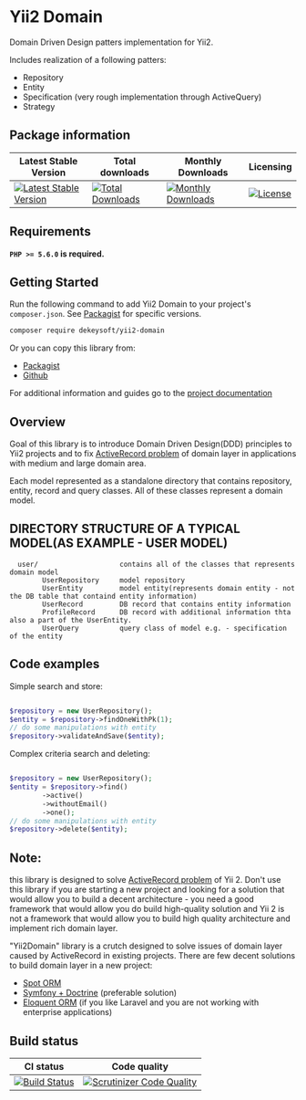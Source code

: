 # Yii2 Domain

Domain Driven Design patters implementation for Yii2.

Includes realization of a following patters:
- Repository
- Entity
- Specification (very rough implementation through ActiveQuery)
- Strategy

## Package information

Latest Stable Version | Total downloads | Monthly Downloads | Licensing 
--------------------- |  -------------- | ----------------  | --------- 
[![Latest Stable Version](https://poser.pugx.org/dekeysoft/yii2-domain/v/stable)](https://packagist.org/packages/dekeysoft/yii2-domain) | [![Total Downloads](https://poser.pugx.org/dekeysoft/yii2-domain/downloads)](https://packagist.org/packages/dekeysoft/yii2-domain) | [![Monthly Downloads](https://poser.pugx.org/dekeysoft/yii2-domain/d/monthly)](https://packagist.org/packages/dekeysoft/yii2-domain) | [![License](https://poser.pugx.org/dekeysoft/yii2-domain/license)](https://packagist.org/packages/dekeysoft/yii2-domain)

## Requirements

**`PHP >= 5.6.0` is required.**

## Getting Started

Run the following command to add Yii2 Domain to your project's `composer.json`. See [Packagist](https://packagist.org/packages/dekeysoft/yii2-domain) for specific versions.

```bash
composer require dekeysoft/yii2-domain
```

Or you can copy this library from:
- [Packagist](https://packagist.org/packages/dekeysoft/yii2-domain)
- [Github](https://github.com/dekeysoft/yii2-domain)

For additional information and guides go to the [project documentation](docs/README.md)

## Overview

Goal of this library is to introduce Domain Driven Design(DDD) principles to Yii2 projects and to fix [ActiveRecord problem](http://www.mehdi-khalili.com/orm-anti-patterns-part-1-active-record/) 
 of domain layer in applications with medium and large domain area.

Each model represented as a standalone directory that contains repository, entity, record and query classes. All of these 
classes represent a domain model.

DIRECTORY STRUCTURE OF A TYPICAL MODEL(AS EXAMPLE - USER MODEL)
-------------------
      user/                    contains all of the classes that represents domain model
            UserRepository     model repository
            UserEntity         model entity(represents domain entity - not the DB table that containd entity information) 
            UserRecord         DB record that contains entity information
            ProfileRecord      DB record with additional information thta also a part of the UserEntity.
            UserQuery          query class of model e.g. - specification of the entity
 

## Code examples

Simple search and store:
```php

$repository = new UserRepository();
$entity = $repository->findOneWithPk(1);
// do some manipulations with entity
$repository->validateAndSave($entity);
```

Complex criteria search and deleting:
```php

$repository = new UserRepository();
$entity = $repository->find()
		->active()
		->withoutEmail()
		->one();
// do some manipulations with entity
$repository->delete($entity);
```

## Note:
this library is designed to solve [ActiveRecord problem](http://www.mehdi-khalili.com/orm-anti-patterns-part-1-active-record/) of Yii 2. Don't use this library if you are starting a new project and looking for 
a solution that would allow you to build a decent architecture - you need a good framework that would allow you do build high-quality solution and Yii 2 is not
a framework that would allow you to build high quality architecture and implement rich domain layer. 

"Yii2Domain" library is a crutch designed to solve issues of domain layer caused by ActiveRecord in existing projects.
There are few decent solutions to build domain layer in a new project:
- [Spot ORM](http://phpdatamapper.com/)
- [Symfony + Doctrine](http://symfony.com/doc/current/doctrine.html) (preferable solution)
- [Eloquent ORM](http://laravel.su/docs/5.2/eloquent) (if you like Laravel and you are not working with enterprise applications)

## Build status

CI status    | Code quality
------------ | ------------
[![Build Status](https://travis-ci.org/dekeysoft/yii2-domain.svg?branch=master)](https://travis-ci.org/dekeysoft/yii2-domain) | [![Scrutinizer Code Quality](https://scrutinizer-ci.com/g/dekeysoft/yii2-domain/badges/quality-score.png?b=master)](https://scrutinizer-ci.com/g/dekeysoft/yii2-domain/?branch=master)
